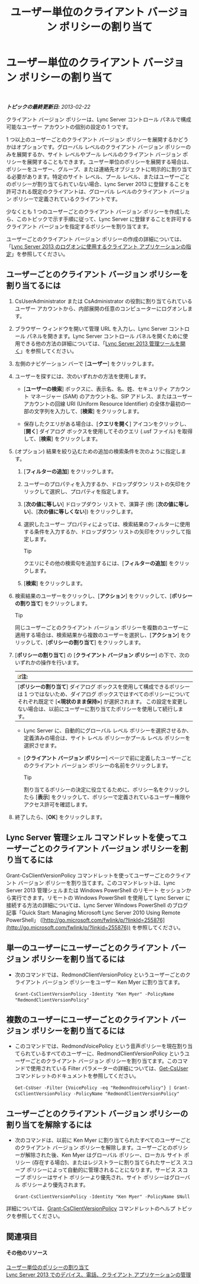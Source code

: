 ﻿---
title: ユーザー単位のクライアント バージョン ポリシーの割り当て
TOCTitle: ユーザー単位のクライアント バージョン ポリシーの割り当て
ms:assetid: f7e8ba2f-62dc-4e7d-8b63-682986f10240
ms:mtpsurl: https://technet.microsoft.com/ja-jp/library/Gg182607(v=OCS.15)
ms:contentKeyID: 48274099
ms.date: 05/19/2016
mtps_version: v=OCS.15
ms.translationtype: HT
---

# ユーザー単位のクライアント バージョン ポリシーの割り当て

 

_**トピックの最終更新日:** 2013-02-22_

クライアント バージョン ポリシーは、Lync Server コントロール パネルで構成可能なユーザー アカウントの個別の設定の 1 つです。

1 つ以上のユーザーごとのクライアント バージョン ポリシーを展開するかどうかはオプションです。グローバル レベルのクライアント バージョン ポリシーのみを展開するか、サイト レベルやプール レベルのクライアント バージョン ポリシーを展開することもできます。ユーザー単位のポリシーを展開する場合は、ポリシーをユーザー、グループ、または連絡先オブジェクトに明示的に割り当てる必要があります。特定のサイト レベル、プール レベル、またはユーザーごとのポリシーが割り当てられていない場合、Lync Server 2013 に登録することを許可される既定のクライアントは、グローバル レベルのクライアント バージョン ポリシーで定義されているクライアントです。

少なくとも 1 つのユーザーごとのクライアント バージョン ポリシーを作成したら、このトピックで示す手順に従って、Lync Server に登録することを許可するクライアント バージョンを指定するポリシーを割り当てます。

ユーザーごとのクライアント バージョン ポリシーの作成の詳細については、「[Lync Server 2013 のログオンに使用するクライアント アプリケーションの指定](lync-server-2013-specifying-the-client-applications-that-can-be-used-to-log-on-to-lync-server-2013.md)」を参照してください。

## ユーザーごとのクライアント バージョン ポリシーを割り当てるには

1.  CsUserAdministrator または CsAdministrator の役割に割り当てられているユーザー アカウントから、内部展開の任意のコンピューターにログオンします。

2.  ブラウザー ウィンドウを開いて管理 URL を入力し、Lync Server コントロール パネルを開きます。Lync Server コントロール パネルを開くために使用できる他の方法の詳細については、「[Lync Server 2013 管理ツールを開く](lync-server-2013-open-lync-server-administrative-tools.md)」を参照してください。

3.  左側のナビゲーション バーで \[**ユーザー**\] をクリックします。

4.  ユーザーを探すには、次のいずれかの方法を使用します。
    
      - \[**ユーザーの検索**\] ボックスに、表示名、名、姓、セキュリティ アカウント マネージャー (SAM) のアカウント名、SIP アドレス、またはユーザー アカウントの回線 URI (Uniform Resource Identifier) の全体か最初の一部の文字列を入力して、\[**検索**\] をクリックします。
    
      - 保存したクエリがある場合は、\[**クエリを開く**\] アイコンをクリックし、\[**開く**\] ダイアログ ボックスを使用してそのクエリ (.usf ファイル) を取得して、\[**検索**\] をクリックします。

5.  (オプション) 結果を絞り込むための追加の検索条件を次のように指定します。
    
    1.  \[**フィルターの追加**\] をクリックします。
    
    2.  ユーザーのプロパティを入力するか、ドロップダウン リストの矢印をクリックして選択し、プロパティを指定します。
    
    3.  \[**次の値に等しい**\] ドロップダウン リストで、演算子 (例: \[**次の値に等しい**\]、\[**次の値に等しくない**\]) をクリックします。
    
    4.  選択したユーザー プロパティによっては、検索結果のフィルターに使用する条件を入力するか、ドロップダウン リストの矢印をクリックして指定します。
        

        > [!TIP]
        > クエリにその他の検索句を追加するには、[<STRONG>フィルターの追加</STRONG>] をクリックします。

    
    5.  \[**検索**\] をクリックします。

6.  検索結果のユーザーをクリックし、\[**アクション**\] をクリックして、\[**ポリシーの割り当て**\] をクリックします。
    

    > [!TIP]
    > 同じユーザーごとのクライアント バージョン ポリシーを複数のユーザーに適用する場合は、検索結果から複数のユーザーを選択し、[<STRONG>アクション</STRONG>] をクリックして、[<STRONG>ポリシーの割り当て</STRONG>] をクリックします。



7.  \[**ポリシーの割り当て**\] の \[**クライアント バージョン ポリシー**\] の下で、次のいずれかの操作を行います。
    
    <table>
    <thead>
    <tr class="header">
    <th><img src="images/Gg412781.note(OCS.15).gif" title="note" alt="note" />注:</th>
    </tr>
    </thead>
    <tbody>
    <tr class="odd">
    <td>[<strong>ポリシーの割り当て</strong>] ダイアログ ボックスを使用して構成できるポリシーは 1 つではないため、ダイアログ ボックスではすべてのポリシーについてそれぞれ既定で [<strong>&lt;現状のまま保持&gt;</strong>] が選択されます。 この設定を変更しない場合は、以前にユーザーに割り当てたポリシーを使用して続行します。</td>
    </tr>
    </tbody>
    </table>
    
      - Lync Server に、自動的にグローバル レベル ポリシーを選択させるか、定義済みの場合は、サイト レベル ポリシーかプール レベル ポリシーを選択させます。
    
      - \[**クライアント バージョン ポリシー**\] ページで前に定義したユーザーごとのクライアント バージョン ポリシーの名前をクリックします。
        

        > [!TIP]
        > 割り当てるポリシーの決定に役立てるために、ポリシー名をクリックしたら [<STRONG>表示</STRONG>] をクリックして、ポリシーで定義されているユーザー権限やアクセス許可を確認します。



8.  終了したら、\[**OK**\] をクリックします。

## Lync Server 管理シェル コマンドレットを使ってユーザーごとのクライアント バージョン ポリシーを割り当てるには

Grant-CsClientVersionPolicy コマンドレットを使ってユーザーごとのクライアント バージョン ポリシーを割り当てます。このコマンドレットは、Lync Server 2013 管理シェルまたは Windows PowerShell のリモート セッションから実行できます。リモートの Windows PowerShell を使用して Lync Server に接続する方法の詳細については、Lync Server Windows PowerShell のブログ記事「Quick Start: Managing Microsoft Lync Server 2010 Using Remote PowerShell」 ([http://go.microsoft.com/fwlink/p/?linkId=255876](http://go.microsoft.com/fwlink/p/?linkid=255876)) を参照してください。

## 単一のユーザーにユーザーごとのクライアント バージョン ポリシーを割り当てるには

  - 次のコマンドでは、RedmondClientVersionPolicy というユーザーごとのクライアント バージョン ポリシーをユーザー Ken Myer に割り当てます。
    
        Grant-CsClientVersionPolicy -Identity "Ken Myer" -PolicyName "RedmondClientVersionPolicy"

## 複数のユーザーにユーザーごとのクライアント バージョン ポリシーを割り当てるには

  - このコマンドでは、RedmondVoicePolicy という音声ポリシーを現在割り当てられているすべてのユーザーに、RedmondClientVersionPolicy というユーザーごとのクライアント バージョン ポリシーを割り当てます。このコマンドで使用されている Filter パラメーターの詳細については、[Get-CsUser](get-csuser.md) コマンドレットのドキュメントを参照してください。
    
        Get-CsUser -Filter {VoicePolicy -eq "RedmondVoicePolicy"} | Grant-CsClientVersionPolicy -PolicyName "RedmondClientVersionPolicy"

## ユーザーごとのクライアント バージョン ポリシーの割り当てを解除するには

  - 次のコマンドは、以前に Ken Myer に割り当てられたすべてのユーザーごとのクライアント バージョン ポリシーを解除します。ユーザーごとのポリシーが解除された後、Ken Myer はグローバル ポリシー、ローカル サイト ポリシー (存在する場合)、またはレジストラーに割り当てられたサービス スコープ ポリシーによって自動的に管理されることになります。サービス スコープ ポリシーはサイト ポリシーより優先され、サイト ポリシーはグローバル ポリシーより優先されます。
    
        Grant-CsClientVersionPolicy -Identity "Ken Myer" -PolicyName $Null

詳細については、[Grant-CsClientVersionPolicy](grant-csclientversionpolicy.md) コマンドレットのヘルプ トピックを参照してください。

## 関連項目

#### その他のリソース

[ユーザー単位のポリシーの割り当て](lync-server-2013-assigning-per-user-policies.md)  
[Lync Server 2013 でのデバイス、電話、クライアント アプリケーションの管理](lync-server-2013-managing-devices-phones-and-client-applications.md)

